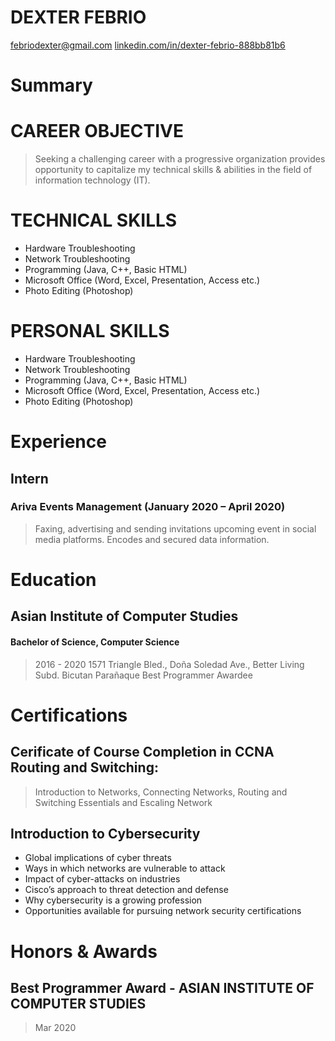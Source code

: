 # DEXTER FEBRIO
[febriodexter@gmail.com](febriodexter@gmail.com)
[linkedin.com/in/dexter-febrio-888bb81b6](linkedin.com/in/dexter-febrio-888bb81b6)
# Summary
# CAREER OBJECTIVE
> Seeking a challenging career with a progressive organization provides opportunity to capitalize my technical skills & abilities in the field of information technology (IT).

# TECHNICAL SKILLS
- Hardware Troubleshooting
- Network Troubleshooting
- Programming (Java, C++, Basic HTML)
- Microsoft Office (Word, Excel, Presentation, Access etc.)
- Photo Editing (Photoshop)
# PERSONAL SKILLS
- Hardware Troubleshooting
- Network Troubleshooting
- Programming (Java, C++, Basic HTML)
- Microsoft Office (Word, Excel, Presentation, Access etc.)
- Photo Editing (Photoshop)
# Experience
## Intern
### Ariva Events Management (January 2020 – April 2020)
> Faxing, advertising and sending invitations upcoming event in social media platforms. Encodes and secured data information.
# Education
## Asian Institute of Computer Studies
#### Bachelor of Science, Computer Science
> 2016 - 2020
> 1571 Triangle Bled., Doña Soledad Ave., Better Living Subd. Bicutan Parañaque
> Best Programmer Awardee
# Certifications
## Cerificate of Course Completion in CCNA Routing and Switching:
> Introduction to Networks, Connecting Networks, Routing and Switching Essentials and Escaling Network
## Introduction to Cybersecurity
- Global implications of cyber threats
- Ways in which networks are vulnerable to attack
- Impact of cyber-attacks on industries
- Cisco’s approach to threat detection and defense
- Why cybersecurity is a growing profession
- Opportunities available for pursuing network security certifications
# Honors & Awards
## Best Programmer Award - ASIAN INSTITUTE OF COMPUTER STUDIES
> Mar 2020
